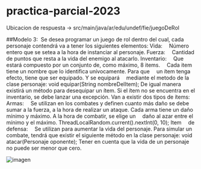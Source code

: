 # practica-parcial-2023

Ubicacion de respuesta -> src/main/java/ar/edu/undef/fie/juegoDeRol

##Modelo 3: 
Se desea programar un juego de rol dentro del cual, cada personaje contendrá va a tener los siguientes elementos:
Vida:  Número entero que se setea a la hora de instanciar al personaje.
Fuerza:  Cantidad de puntos que resta a la vida del enemigo al atacarlo.
Inventario:  Que estará compuesto por un conjunto de, como máximo, 8 items.  Cada item tiene un nombre que lo identifica unívocamente. Para que  un ítem tenga efecto, tiene que ser equipado. Y se equipará  mediante el metodo de la clase personaje:
void equipar(String nombreDelItem);
De igual manera existirá un método para desequipar un ítem. Si el ítem no se encuentra en el inventario, se debe lanzar una excepción.
Van a existir dos tipos de ítems:
Armas:  Se utilizan en los combates y definen cuanto más daño se debe  sumar a la fuerza, a la hora de realizar un ataque. Cada arma tiene un daño mínimo y máximo. A la hora de combatir, se elige un  daño al azar entre el mínimo y el máximo.
ThreadLocalRandom.current().nextInt(0, 10);
Item  de defensa:  Se utilizan para aumentar la vida del personaje.
Para simular un combate, tendrá que existir el siguiente método en la clase personaje:
void atacar(Personaje oponente);
Tener en cuenta que la vida de un personaje no puede ser menor que cero.

![imagen](https://github.com/AgustinPala/practica-parcial-2023/assets/70532259/b2b329f7-e70a-4a2d-93d7-c54ab6cb52ad)
